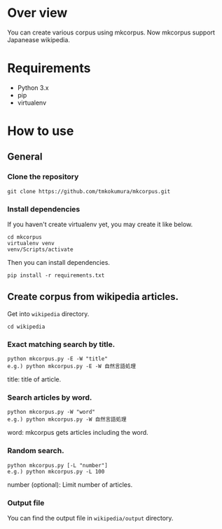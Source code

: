 # Over view
You can create various corpus using mkcorpus.
Now mkcorpus support Japanease wikipedia.

# Requirements
* Python 3.x
* pip
* virtualenv

# How to use
## General
### Clone the repository
```
git clone https://github.com/tmkokumura/mkcorpus.git
```

### Install dependencies
If you haven't create virtualenv yet, you may create it like below.
```
cd mkcorpus
virtualenv venv
venv/Scripts/activate
```

Then you can install dependencies.
```
pip install -r requirements.txt
```

## Create corpus from wikipedia articles.
Get into `wikipedia` directory.
```
cd wikipedia
```

### Exact matching search by title.
```
python mkcorpus.py -E -W "title"
e.g.) python mkcorpus.py -E -W 自然言語処理
```
title: title of article.

### Search articles by word.
```
python mkcorpus.py -W "word"
e.g.) python mkcorpus.py -W 自然言語処理
```
word: mkcorpus gets articles including the word.

### Random search.
```
python mkcorpus.py [-L "number"]
e.g.) python mkcorpus.py -L 100
```
number (optional): Limit number of articles.

### Output file
You can find the output file in `wikipedia/output` directory. 